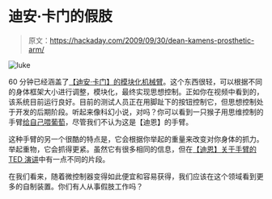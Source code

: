 # 迪安·卡门的假肢

> 原文：<https://hackaday.com/2009/09/30/dean-kamens-prosthetic-arm/>

![luke](img/9c0a24023dfdc7bc6782a94b586189ab.png "luke")

60 分钟已经涵盖了[【迪安·卡门】的模块化机械臂](http://www.botjunkie.com/2009/09/29/60-minutes-report-on-deka-prosthetic-arm/)。这个东西很轻，可以根据不同的身体框架大小进行调整，模块化，最终实现思想控制。正如你在视频中看到的，该系统目前运行良好。目前的测试人员正在用脚趾下的按钮控制它，但思想控制处于开发的后期阶段。听起来像科幻小说，对吗？你可以看到一只猴子用思维控制的手臂[给自己喂葡萄](http://www.youtube.com/watch?v=jOkpn0BN2HE)，尽管我们不认为这是【迪恩】的手臂。

这种手臂的另一个很酷的特点是，它会根据你举起的重量来改变对你身体的抓力。举起重物，它会抓得更紧。虽然它有很多相同的信息，但在[【迪恩】关于手臂的 TED 演讲](http://www.ted.com/talks/dean_kamen_previews_a_new_prosthetic_arm.html)中有一点不同的片段。

在我们看来，随着微控制器变得如此便宜和容易获得，我们应该在这个领域看到更多的自制装置。你们有人从事假肢工作吗？
